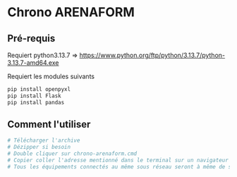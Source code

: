 # Chrono ARENAFORM
## Pré-requis
Requiert python3.13.7 =>
https://www.python.org/ftp/python/3.13.7/python-3.13.7-amd64.exe

Requiert les modules suivants
```bash
pip install openpyxl
pip install Flask
pip install pandas
```

## Comment l'utiliser
```bash
# Télécharger l'archive
# Dézipper si besoin
# Double cliquer sur chrono-arenaform.cmd
# Copier coller l'adresse mentionné dans le terminal sur un navigateur web
# Tous les équipements connectés au même sous réseau seront à même de se conneceter à l'application
```
